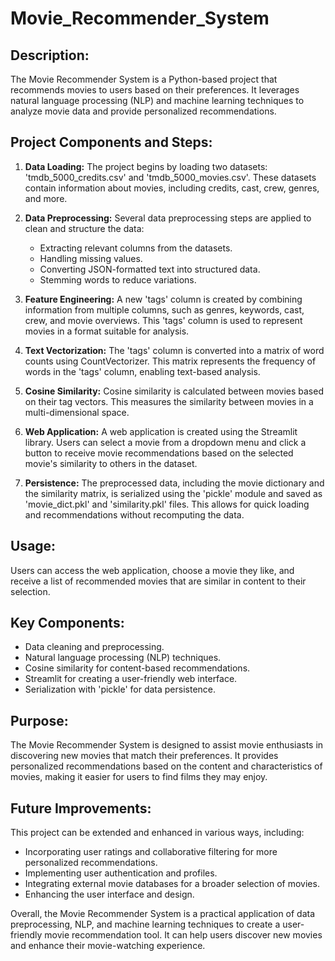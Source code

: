 # Movie_Recommender_System

## **Description:**
The Movie Recommender System is a Python-based project that recommends movies to users based on their preferences. It leverages natural language processing (NLP) and machine learning techniques to analyze movie data and provide personalized recommendations.

## **Project Components and Steps:**

1. **Data Loading:** The project begins by loading two datasets: 'tmdb_5000_credits.csv' and 'tmdb_5000_movies.csv'. These datasets contain information about movies, including credits, cast, crew, genres, and more.

2. **Data Preprocessing:** Several data preprocessing steps are applied to clean and structure the data:
   - Extracting relevant columns from the datasets.
   - Handling missing values.
   - Converting JSON-formatted text into structured data.
   - Stemming words to reduce variations.

3. **Feature Engineering:** A new 'tags' column is created by combining information from multiple columns, such as genres, keywords, cast, crew, and movie overviews. This 'tags' column is used to represent movies in a format suitable for analysis.

4. **Text Vectorization:** The 'tags' column is converted into a matrix of word counts using CountVectorizer. This matrix represents the frequency of words in the 'tags' column, enabling text-based analysis.

5. **Cosine Similarity:** Cosine similarity is calculated between movies based on their tag vectors. This measures the similarity between movies in a multi-dimensional space.

6. **Web Application:** A web application is created using the Streamlit library. Users can select a movie from a dropdown menu and click a button to receive movie recommendations based on the selected movie's similarity to others in the dataset.

7. **Persistence:** The preprocessed data, including the movie dictionary and the similarity matrix, is serialized using the 'pickle' module and saved as 'movie_dict.pkl' and 'similarity.pkl' files. This allows for quick loading and recommendations without recomputing the data.

## **Usage:**
Users can access the web application, choose a movie they like, and receive a list of recommended movies that are similar in content to their selection.

## **Key Components:**
- Data cleaning and preprocessing.
- Natural language processing (NLP) techniques.
- Cosine similarity for content-based recommendations.
- Streamlit for creating a user-friendly web interface.
- Serialization with 'pickle' for data persistence.

## **Purpose:**
The Movie Recommender System is designed to assist movie enthusiasts in discovering new movies that match their preferences. It provides personalized recommendations based on the content and characteristics of movies, making it easier for users to find films they may enjoy.

## **Future Improvements:**
This project can be extended and enhanced in various ways, including:
- Incorporating user ratings and collaborative filtering for more personalized recommendations.
- Implementing user authentication and profiles.
- Integrating external movie databases for a broader selection of movies.
- Enhancing the user interface and design.

Overall, the Movie Recommender System is a practical application of data preprocessing, NLP, and machine learning techniques to create a user-friendly movie recommendation tool. It can help users discover new movies and enhance their movie-watching experience.
